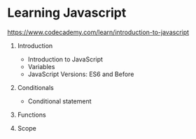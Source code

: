 # Learning Javascript

https://www.codecademy.com/learn/introduction-to-javascript

1. Introduction
    - Introduction to JavaScript
    - Variables
    - JavaScript Versions: ES6 and Before

2. Conditionals
    - Conditional statement
       


3. Functions
4. Scope
